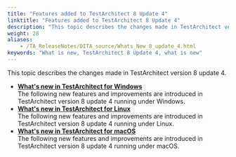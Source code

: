 ```yaml
--- 
title: "Features added to TestArchitect 8 Update 4"
linktitle: "Features added to TestArchitect 8 Update 4"
description: "This topic describes the changes made in TestArchitect version 8 update 4."
weight: 28
aliases: 
    - /TA_ReleaseNotes/DITA_source/Whats_New_8_update_4.html
keywords: "What is new, TestArchitect 8 Update 4, what is new"
---
```


This topic describes the changes made in TestArchitect version 8 update 4.

-   **[What's new in TestArchitect for Windows](/user-guide/version-history/features-added-to-testarchitect-8-update-4/windows)**  
The following new features and improvements are introduced in TestArchitect version 8 update 4 running under Windows.
-   **[What's new in TestArchitect for Linux](/user-guide/version-history/features-added-to-testarchitect-8-update-4/linux)**  
The following new features and improvements are introduced in TestArchitect version 8 update 4 running under Linux.
-   **[What's new in TestArchitect for macOS](/user-guide/version-history/features-added-to-testarchitect-8-update-4/macos)**  
The following new features and improvements are introduced in TestArchitect version 8 update 4 running under macOS.




